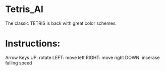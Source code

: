 # Tetris_AI

The classic TETRIS is back with great color schemes.
 
 # Instructions:
 
 Arrow Keys
 UP: rotate
 LEFT: move left
 RIGHT: move right
 DOWN: incerase falling speed

